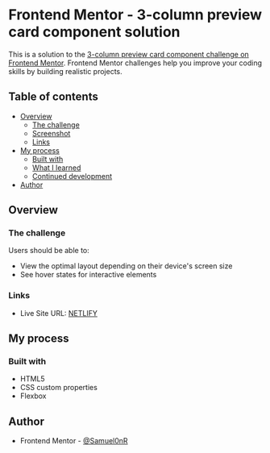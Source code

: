 # Frontend Mentor - 3-column preview card component solution

  This is a solution to the [3-column preview card component challenge on Frontend Mentor](https://www.frontendmentor.io/challenges/3column-preview-card-component-pH92eAR2-). Frontend Mentor challenges help you improve your coding skills by building realistic projects. 

  ## Table of contents

  - [Overview](#overview)
    - [The challenge](#the-challenge)
    - [Screenshot](#screenshot)
    - [Links](#links)
  - [My process](#my-process)
    - [Built with](#built-with)
    - [What I learned](#what-i-learned)
    - [Continued development](#continued-development)
  - [Author](#author)

## Overview

  ### The challenge

  Users should be able to:

  - View the optimal layout depending on their device's screen size
  - See hover states for interactive elements

  ### Links

  - Live Site URL: [NETLIFY]([https://your-live-site-url.com](https://resilient-jelly-106cac.netlify.app))

## My process

  ### Built with

  - HTML5
  - CSS custom properties
  - Flexbox

## Author

  - Frontend Mentor - [@Samuel0nR](https://www.frontendmentor.io/profile/Samuel0nR)
